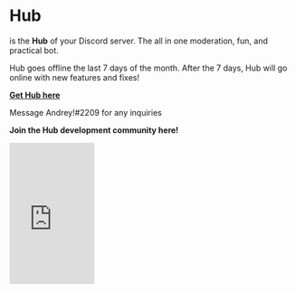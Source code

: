 # Hub

is the **Hub** of your Discord server. The all in one moderation, fun, and practical bot.

Hub goes offline the last 7 days of the month. After the 7 days, Hub will go online with new features and fixes!

[**Get Hub here**](https://discord.com/api/oauth2/authorize?client_id=856971541873819668&permissions=8&scope=bot%20applications.commands)

Message Andrey!#2209 for any inquiries





**Join the Hub development community here!**
<dl>
<iframe src="https://discord.com/widget?id=845310892152586240&theme=dark" width="150" height="250" allowtransparency="true" frameborder="0" sandbox="allow-popups allow-popups-to-escape-sandbox allow-same-origin allow-scripts"></iframe>
  </dl>
